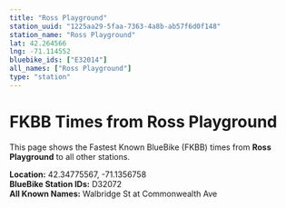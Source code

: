 ```yaml
---
title: "Ross Playground"
station_uuid: "1225aa29-5faa-7363-4a8b-ab57f6d0f148"
station_name: "Ross Playground"
lat: 42.264566
lng: -71.114552
bluebike_ids: ["E32014"]
all_names: ["Ross Playground"]
type: "station"
---
```


# FKBB Times from Ross Playground

This page shows the Fastest Known BlueBike (FKBB) times from **Ross Playground** to all other stations.

**Location:** 42.34775567, -71.1356758  
**BlueBike Station IDs:** D32072  
**All Known Names:** Walbridge St at Commonwealth Ave

